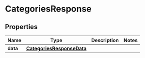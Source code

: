 

# CategoriesResponse


## Properties

| Name | Type | Description | Notes |
|------------ | ------------- | ------------- | -------------|
|**data** | [**CategoriesResponseData**](CategoriesResponseData.md) |  |  |



